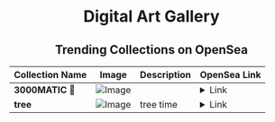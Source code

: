 <div align="center">

# Digital Art Gallery

## Trending Collections on OpenSea

| Collection Name                       | Image                                                                                     | Description                       | OpenSea Link                                                                                          |
|---------------------------------------|-------------------------------------------------------------------------------------------|-----------------------------------|--------------------------------------------------------------------------------------------------------|
| **3000MATIC 🎁** | ![Image](https://i.seadn.io/s/raw/files/bf2ea7f88cc60636b8667e9be616420e.png?w=500&auto=format?w=200&auto=format) |  | <details><summary>Link</summary>[3000MATIC 🎁](https://opensea.io/collection/3000matic-45)</details> |
| **tree** | ![Image](https://i.seadn.io/s/raw/files/91b62647cd84699620a81b283bd6fb43.jpg?w=500&auto=format?w=200&auto=format) | tree time | <details><summary>Link</summary>[tree](https://opensea.io/collection/tree-578)</details> |

</div>